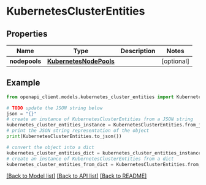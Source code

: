 # KubernetesClusterEntities


## Properties

Name | Type | Description | Notes
------------ | ------------- | ------------- | -------------
**nodepools** | [**KubernetesNodePools**](KubernetesNodePools.md) |  | [optional] 

## Example

```python
from openapi_client.models.kubernetes_cluster_entities import KubernetesClusterEntities

# TODO update the JSON string below
json = "{}"
# create an instance of KubernetesClusterEntities from a JSON string
kubernetes_cluster_entities_instance = KubernetesClusterEntities.from_json(json)
# print the JSON string representation of the object
print(KubernetesClusterEntities.to_json())

# convert the object into a dict
kubernetes_cluster_entities_dict = kubernetes_cluster_entities_instance.to_dict()
# create an instance of KubernetesClusterEntities from a dict
kubernetes_cluster_entities_from_dict = KubernetesClusterEntities.from_dict(kubernetes_cluster_entities_dict)
```
[[Back to Model list]](../README.md#documentation-for-models) [[Back to API list]](../README.md#documentation-for-api-endpoints) [[Back to README]](../README.md)


